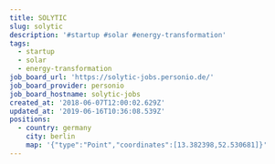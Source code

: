 ```yaml
---
title: SOLYTIC
slug: solytic
description: '#startup #solar #energy-transformation'
tags:
  - startup
  - solar
  - energy-transformation
job_board_url: 'https://solytic-jobs.personio.de/'
job_board_provider: personio
job_board_hostname: solytic-jobs
created_at: '2018-06-07T12:00:02.629Z'
updated_at: '2019-06-16T10:36:08.539Z'
positions:
  - country: germany
    city: berlin
    map: '{"type":"Point","coordinates":[13.382398,52.530681]}'
---
```



